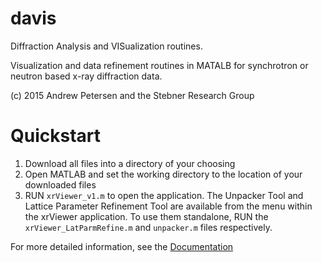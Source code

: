 # davis
Diffraction Analysis and VISualization routines.

Visualization and data refinement routines in MATALB for synchrotron or neutron based x-ray diffraction data.

(c) 2015 Andrew Petersen and the Stebner Research Group



# Quickstart
 1. Download all files into a directory of your choosing
 2. Open MATLAB and set the working directory to the location of your downloaded files
 3. RUN `xrViewer_v1.m` to open the application. The Unpacker Tool and Lattice Parameter Refinement Tool are available from the menu within the xrViewer application. To use them standalone, RUN the `xrViewer_LatParmRefine.m` and `unpacker.m` files respectively.
 

For more detailed information, see the [Documentation](https://github.com/beamteamco/davis/wiki/davis-documentation-v-1.1.0)
